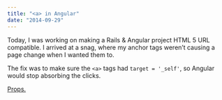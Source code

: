 ```yaml
---
title: "<a> in Angular"
date: "2014-09-29"
---
```


Today, I was working on making a Rails & Angular project HTML 5 URL compatible. I arrived at a snag, where my anchor tags weren’t causing a page change when I wanted them to.

The fix was to make sure the `<a>` tags had `target = '_self'`, so Angular would stop absorbing the clicks.

[Props.](http://stackoverflow.com/questions/16336536/how-do-i-mix-links-that-trigger-page-refreshes-with-angulars-html5mode-true)
